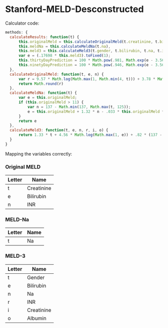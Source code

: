 # Stanford-MELD-Desconstructed

Calculator code:
```js
methods: {
  calculateResults: function(t) {
      this.originalMeld = this.calculateOriginalMeld(t.creatinine, t.bilirubin, t.inr),
      this.meldNa = this.calculateMeldNa(t.na),
      this.meld3 = this.calculateMeld3(t.gender, t.bilirubin, t.na, t.inr, t.creatinine, t.albumin);
      var e = (.17698 * this.meld3).toFixed(1);
      this.thirtyDayPrediction = 100 * Math.pow(.981, Math.exp(e - 3.56)),
      this.ninetyDayPrediction = 100 * Math.pow(.946, Math.exp(e - 3.56))
  },
  calculateOriginalMeld: function(t, e, n) {
      var r = 9.57 * Math.log(Math.max(1, Math.min(4, t))) + 3.78 * Math.log(Math.max(1, e)) + 11.2 * Math.log(Math.max(1, n)) + 6.43;
      return Math.round(r)
  },
  calculateMeldNa: function(t) {
      var e = this.originalMeld;
      if (this.originalMeld > 11) {
          var n = 137 - Math.min(137, Math.max(t, 125));
          e = this.originalMeld + 1.32 * n - .033 * this.originalMeld * n
      }
      return e
  },
  calculateMeld3: function(t, e, n, r, i, o) {
      return 1.33 * t + 4.56 * Math.log(Math.max(1, e)) + .82 * (137 - Math.min(137, Math.max(n, 125))) - .24 * (137 - Math.min(137, Math.max(n, 125))) * Math.log(Math.max(1, e)) + 9.09 * Math.log(Math.max(1, r)) + 11.14 * Math.log(Math.max(1, Math.min(3, i))) + 1.85 * (3.5 - Math.max(Math.min(o, 3.5), 1.5)) - 1.83 * (3.5 - Math.max(Math.min(o, 3.5), 1.5)) * Math.log(Math.max(1, Math.min(3, i))) + 6
  }
}
```

Mapping the variables correctly:

<!-- Create a table of all the variables in the function and their corresponding values -->

### Original MELD

| Letter | Name |
| --- | --- |
| t | Creatinine |
| e | Bilirubin |
| n | INR |

### MELD-Na

| Letter | Name |
| --- | --- |
| t | Na |

### MELD-3

| Letter | Name |
| --- | --- |
| t | Gender |
| e | Bilirubin |
| n | Na |
| r | INR |
| i | Creatinine |
| o | Albumin |
